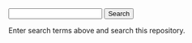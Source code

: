 
<form class="search-box">
<input id="q" type="text" value="" name="q" title="enter search terms here">
<input id="search" type="submit" value="Search" name="search">
</form>


<div id="search-results" class="search-results">
Enter search terms above and search this repository.
</div>


